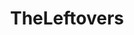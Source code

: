 ---
title: TheLeftovers
crosslinks:
- livven
- lost
- autotldr
- FuckChuck
- FargoTV
- Glitch_in_the_Matrix
- childfree
- Raytheon
- InTwelveHours
- gifs
- AskStatistics
- UnexpectedHamilton
- makw81
- xmen
- '2013'
- CannotWatchScottsTots
- sadcringe
- funny
- americangods
- moviescirclejerk
---